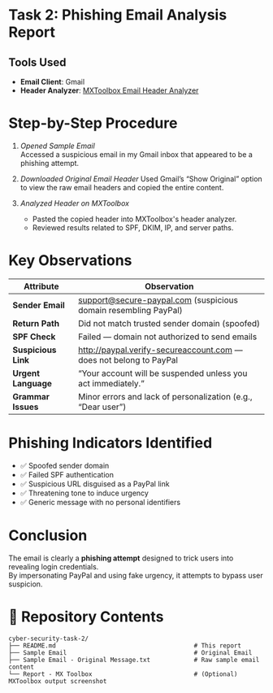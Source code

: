# Task 2: Phishing Email Analysis Report

##  Tools Used

- **Email Client**: Gmail  
- **Header Analyzer**: [MXToolbox Email Header Analyzer](https://mxtoolbox.com/EmailHeaders.aspx)


# Step-by-Step Procedure

1. *Opened Sample Email*  
   Accessed a suspicious email in my Gmail inbox that appeared to be a phishing attempt.

2. *Downloaded Original Email Header* 
   Used Gmail’s “Show Original” option to view the raw email headers and copied the entire content.

3. *Analyzed Header on MXToolbox* 
   - Pasted the copied header into MXToolbox's header analyzer.
   - Reviewed results related to SPF, DKIM, IP, and server paths.



# Key Observations

| Attribute         | Observation                                                                 |
|------------------|------------------------------------------------------------------------------|
| **Sender Email** | support@secure-paypal.com (suspicious domain resembling PayPal)              |
| **Return Path**  | Did not match trusted sender domain (spoofed)                               |
| **SPF Check**    | Failed — domain not authorized to send emails                                |
| **Suspicious Link** | http://paypal.verify-secureaccount.com — does not belong to PayPal         |
| **Urgent Language** | “Your account will be suspended unless you act immediately.”               |
| **Grammar Issues** | Minor errors and lack of personalization (e.g., “Dear user”)                |



# Phishing Indicators Identified

- ✅ Spoofed sender domain
- ✅ Failed SPF authentication
- ✅ Suspicious URL disguised as a PayPal link
- ✅ Threatening tone to induce urgency
- ✅ Generic message with no personal identifiers



# Conclusion

The email is clearly a **phishing attempt** designed to trick users into revealing login credentials.  
By impersonating PayPal and using fake urgency, it attempts to bypass user suspicion.



# 📁 Repository Contents

```
cyber-security-task-2/
├── README.md                                      # This report
├── Sample Email                                   # Original Email
├── Sample Email - Original Message.txt            # Raw sample email content
└── Report - MX Toolbox                            # (Optional) MXToolbox output screenshot
```
